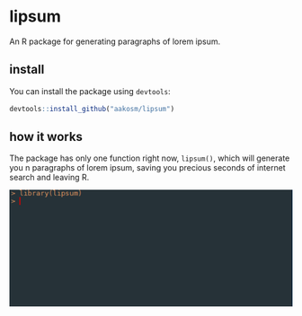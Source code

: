 
lipsum
======

An R package for generating paragraphs of lorem ipsum.

install
-------

You can install the package using `devtools`:

``` r
devtools::install_github("aakosm/lipsum")
```

how it works
------------

The package has only one function right now, `lipsum()`, which will generate you n paragraphs of lorem ipsum, saving you precious seconds of internet search and leaving R.

![demo](figures/demo.gif)
